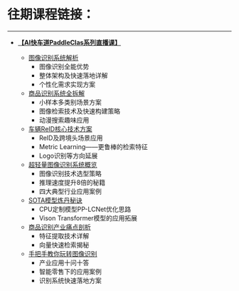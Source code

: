 # 往期课程链接：
---

- [**【AI快车道PaddleClas系列直播课】**](https://aistudio.baidu.com/aistudio/course/introduce/24519)

  - [图像识别系统解析](https://aistudio.baidu.com/aistudio/education/group/info/24519)
    - 图像识别全能优势
    - 整体架构及快速落地详解
    - 个性化需求实现方案
  - [商品识别系统全拆解](https://aistudio.baidu.com/aistudio/education/lessonvideo/1495317)
    - 小样本多类别场景方案
    - 图像检索技术及快速构建策略
    - 动漫搜索趣味应用
  - [车辆ReID核心技术方案](https://aistudio.baidu.com/aistudio/education/lessonvideo/1496537)
    - ReID及跨境头场景应用
    - Metric Learning——更鲁棒的检索特征
    - Logo识别等方向延展
  - [超轻量图像识别系统概览](https://aistudio.baidu.com/aistudio/education/lessonvideo/1890318)
    - 图像识别技术选型策略 
    - 推理速度提升8倍的秘籍
    - 四大典型行业应用案例 
  - [SOTA模型炼丹秘诀](https://aistudio.baidu.com/aistudio/education/lessonvideo/1890323)
    - CPU定制模型PP-LCNet优化思路
    - Vison Transformer模型的应用拓展
  - [商品识别产业痛点剖析](https://aistudio.baidu.com/aistudio/education/lessonvideo/1896890)
    - 特征提取技术详解
    - 向量快速检索揭秘 
  - [手把手教你玩转图像识别](https://aistudio.baidu.com/aistudio/education/lessonvideo/1911507)
    - 产业应用十问十答 
    - 智能零售下的应用案例
    - 识别系统快速落地方案
  
  

